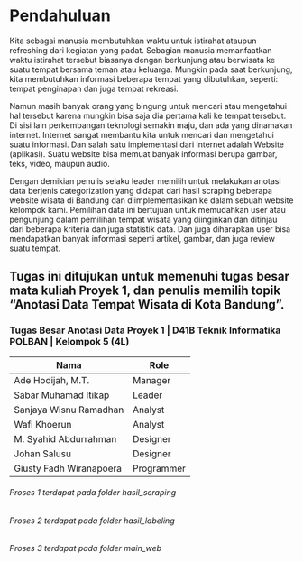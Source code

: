 # Pendahuluan

Kita sebagai manusia membutuhkan waktu untuk istirahat ataupun refreshing dari kegiatan yang padat. Sebagian manusia memanfaatkan waktu istirahat tersebut biasanya dengan berkunjung atau berwisata ke suatu tempat bersama teman atau keluarga. Mungkin pada saat berkunjung, kita membutuhkan informasi beberapa tempat yang dibutuhkan, seperti: tempat penginapan dan juga tempat rekreasi.

Namun masih banyak orang yang bingung untuk mencari atau mengetahui hal tersebut karena mungkin bisa saja dia pertama kali ke tempat tersebut. Di sisi lain perkembangan teknologi semakin maju, dan ada yang dinamakan internet. Internet sangat membantu kita untuk mencari dan mengetahui suatu informasi. Dan salah satu implementasi dari internet adalah Website (aplikasi). Suatu website bisa memuat banyak informasi berupa gambar, teks, video, maupun audio.

Dengan demikian penulis selaku leader memilih untuk melakukan anotasi data berjenis categorization yang didapat dari hasil scraping beberapa website wisata di Bandung dan diimplementasikan ke dalam sebuah website kelompok kami. Pemilihan data ini bertujuan untuk memudahkan user atau pengunjung dalam pemilihan tempat wisata yang diinginkan dan ditinjau dari beberapa kriteria dan juga statistik data. Dan juga diharapkan user bisa mendapatkan banyak informasi seperti artikel, gambar, dan juga review suatu tempat.

## Tugas ini ditujukan untuk memenuhi tugas besar mata kuliah Proyek 1, dan penulis memilih topik “Anotasi Data Tempat Wisata di Kota Bandung”.

### Tugas Besar Anotasi Data Proyek 1 | D41B Teknik Informatika POLBAN | Kelompok 5 (4L)

| Nama                    | Role       |
| ----------------------- | ---------- |
| Ade Hodijah, M.T.       | Manager    |
| Sabar Muhamad Itikap    | Leader     |
| Sanjaya Wisnu Ramadhan  | Analyst    |
| Wafi Khoerun            | Analyst    |
| M. Syahid Abdurrahman   | Designer   |
| Johan Salusu            | Designer   |
| Giusty Fadh Wiranapoera | Programmer |

###### Proses 1 terdapat pada folder hasil_scraping
###### Proses 2 terdapat pada folder hasil_labeling
###### Proses 3 terdapat pada folder main_web
